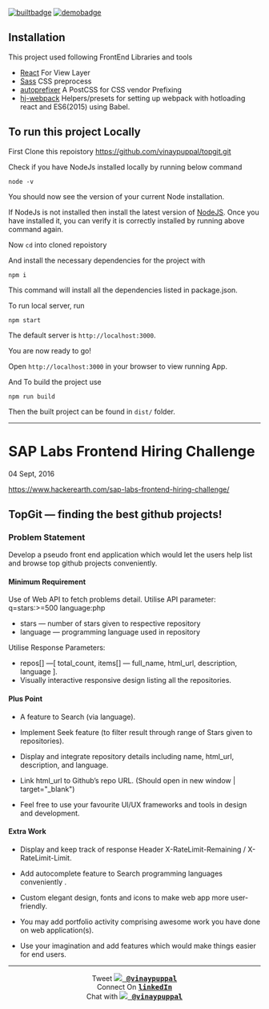 [![builtbadge](http://forthebadge.com/images/badges/built-with-love.svg)](https://topgit.vinaypuppal.com)
[![demobadge](https://img.shields.io/badge/Demo-clickhere-green.svg)](https://topgit.vinaypuppal.com)

## Installation

This project used following FrontEnd Libraries and tools
- [React](http://facebook.github.io/react) For View Layer
- [Sass](http://sass-lang.com) CSS preprocess
- [autoprefixer](https://github.com/postcss/autoprefixer) A PostCSS for CSS vendor Prefixing
- [hj-webpack](https://github.com/HenrikJoreteg/hjs-webpack) Helpers/presets for setting up webpack with hotloading react and ES6(2015) using Babel.

## To run this project Locally

First Clone this repoistory https://github.com/vinaypuppal/topgit.git

Check if you have NodeJs installed locally by running below command

```
node -v
```

You should now see the version of your current Node installation.

If NodeJs is not installed then install the latest version of [NodeJS](https://nodejs.org). Once you have installed it, you can verify it is correctly installed by running above command again.

Now `cd` into cloned repoistory

And install the necessary dependencies for the project with

```
npm i
```

This command will install all the dependencies listed in package.json.

To run local server, run

```
npm start
```
The default server is `http://localhost:3000`.

You are now ready to go!

Open `http://localhost:3000` in your browser to view running App.

And To build the project use

```
npm run build
```
Then the built project can be found in `dist/` folder.

---
# SAP Labs Frontend Hiring Challenge

04 Sept, 2016

https://www.hackerearth.com/sap-labs-frontend-hiring-challenge/

## TopGit — finding the best github projects!

### Problem Statement

Develop a pseudo front end application which would let the users help list and browse top github projects conveniently.

#### Minimum Requirement

Use of Web API to fetch problems detail. Utilise API parameter: q=stars:>=500 language:php

- stars — number of stars given to respective repository
- language — programming language used in repository

Utilise Response Parameters:
- repos[] —[ total_count, items[] — full_name, html_url, description, language ].
- Visually interactive responsive design listing all the repositories.

#### Plus Point

- A feature to Search (via language).

- Implement Seek feature (to filter result through range of Stars given to repositories).

- Display and integrate repository details including name, html_url, description, and language.

- Link html_url to Github’s repo URL. (Should open in new window | target="_blank")

- Feel free to use your favourite UI/UX frameworks and tools in design and development.

#### Extra Work

- Display and keep track of response Header X-RateLimit-Remaining / X-RateLimit-Limit.

- Add autocomplete feature to Search programming languages conveniently .

- Custom elegant design, fonts and icons to make web app more user-friendly.

- You may add portfolio activity comprising awesome work you have done on web application(s).

- Use your imagination and add features which would make things easier for end users.

---

<p align="center">
Tweet <kbd><a href="https://twitter.com/vinaypuppal"><b><img src="https://i.imgur.com/wOPZd0Y.png?1"> @vinaypuppal</b></a></kbd><br>
Connect On <kbd><b><a href="https://in.linkedin.com/in/vinay-puppal-4514b7104">linkedIn</a></b></kbd><br>
Chat with <kbd><a href="https://gitter.im/vinaypuppal">
<img src="https://i.imgur.com/ThSWa6Y.png?2"> <b>@vinaypuppal</b></a></kbd>
</p>
